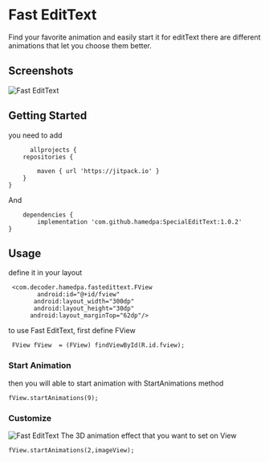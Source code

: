 <h1>Fast EditText</h1>
Find your favorite animation and easily start it for editText
there are different animations that let you choose them better.
<h2>Screenshots</h2>
<img src="http://downloadcenter.decoderco.ir/git/1.gif" alt="Fast EditText">
<h2>Getting Started</h2>
you need to add

          allprojects {
		repositories {
			
			maven { url 'https://jitpack.io' }
		}
   	}
	
	
And

		dependencies {
	        implementation 'com.github.hamedpa:SpecialEditText:1.0.2'
	}
 
<h2>Usage</h2>
define it in your layout

	 <com.decoder.hamedpa.fastedittext.FView
    	    android:id="@+id/fview"
     	   android:layout_width="300dp"
     	   android:layout_height="30dp"
      	  android:layout_marginTop="62dp"/>
to use Fast EditText, first define FView

     FView fView  = (FView) findViewById(R.id.fview);
             
<h3>Start Animation</h3>
then you will able to start animation with StartAnimations method


    fView.startAnimations(9);

<h3>Customize</h3>
<img src="http://downloadcenter.decoderco.ir/git/fastedittext.png" alt="Fast EditText">
The 3D animation effect that you want to set on View

    fView.startAnimations(2,imageView);




